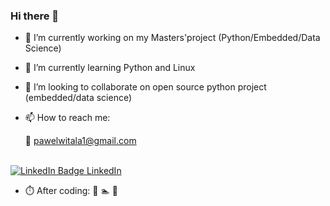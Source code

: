 ### Hi there 👋

- 🔭 I’m currently working on my Masters'project (Python/Embedded/Data Science)
- 🌱 I’m currently learning Python and Linux
- 👯 I’m looking to collaborate on open source python project (embedded/data science) 
- 📫 How to reach me: 

    📧 pawelwitala1@gmail.com </br></br>
    
 <a href="https://www.sitepoint.com/github-profile-readme/your-linkedin-URL">
    <img src="https://img.shields.io/badge/LinkedIn-blue?style=for-the-badge&logo=linkedin&logoColor=white" alt="LinkedIn Badge"/>
  </a>
    <a href="https://www.linkedin.com/in/pawe%C5%82-wita%C5%82a" target="_blank">LinkedIn</a>

- ⏱️ After coding:
    🚴 🏊 🚗
